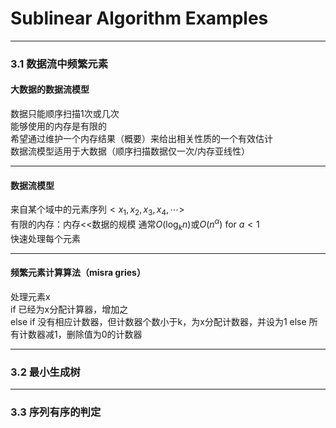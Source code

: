 # Sublinear Algorithm Examples

---

### 3.1 数据流中频繁元素

#### 大数据的数据流模型
数据只能顺序扫描1次或几次<br>
能够使用的内存是有限的<br>
希望通过维护一个内存结果（概要）来给出相关性质的一个有效估计<br>
数据流模型适用于大数据（顺序扫描数据仅一次/内存亚线性）

---

#### 数据流模型
来自某个域中的元素序列$<x_1,x_2,x_3,x_4,\cdots>$<br>
有限的内存：内存<<数据的规模  通常$O(\log_{k}{n})$或$O(n^\alpha)$ for $a<1$ <br>
快速处理每个元素<br>

---

#### 频繁元素计算算法（misra gries）
处理元素x<br>
if 已经为x分配计算器，增加之<br>
else if 没有相应计数器，但计数器个数小于k，为x分配计数器，并设为1
else 所有计数器减1，删除值为0的计数器



---

### 3.2 最小生成树


---

### 3.3 序列有序的判定